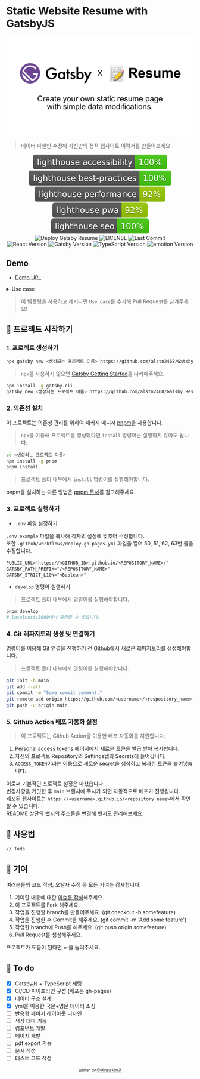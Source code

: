 # Static Website Resume with GatsbyJS

![OG Image](./static/og.png)

> 데이터 파일만 수정해 자신만의 정적 웹사이트 이력서를 만들어보세요.

<div align="center" id="badge">

![lighthouse accessibility](./lighthouse/lighthouse_accessibility.svg) ![lighthouse best practices](./lighthouse/lighthouse_best-practices.svg) ![lighthouse performance](./lighthouse/lighthouse_performance.svg) ![lighthouse pwa](./lighthouse/lighthouse_pwa.svg) ![lighthouse seo](./lighthouse/lighthouse_seo.svg)<br/>
![Deploy Gatsby Resume](https://github.com/alstn2468/gatsby_resume/workflows/Deploy%20Gatsby%20Resume/badge.svg) ![LICENSE](https://img.shields.io/github/license/alstn2468/Gatsby_Resume) ![Last Commit](https://img.shields.io/github/last-commit/alstn2468/Gatsby_Resume)<br/>
![React Version](https://img.shields.io/github/package-json/dependency-version/alstn2468/Gatsby_Resume/react) ![Gatsby Version](https://img.shields.io/github/package-json/dependency-version/alstn2468/Gatsby_Resume/gatsby) ![TypeScript Version](https://img.shields.io/github/package-json/dependency-version/alstn2468/Gatsby_Resume/dev/typescript) ![emotion Version](https://img.shields.io/github/package-json/dependency-version/alstn2468/Gatsby_Resume/emotion)
</div>

## Demo

- [Demo URL](https://alstn2468.github.io/Gatsby_Resume/)

<details>
  <summary>Use case</summary>
  <p>
    <ul>
      <li>alstn2468: https://alstn2468.github.io/Gatsby_Resume/</li>
    </ul>
  </p>
</details>

> 이 템플릿을 사용하고 계시다면 `Use case`를 추가해 Pull Request를 남겨주세요!

## 🚚 프로젝트 시작하기

### 1. 프로젝트 생성하기

```bash
npx gatsby new <생성되는 프로젝트 이름> https://github.com/alstn2468/Gatsby_Resume
```

> `npx`를 사용하지 않으면 [Gatsby Getting Started](https://www.gatsbyjs.org/docs/quick-start)를 따라해주세요.

```bash
npm install -g gatsby-cli
gatsby new <생성되는 프로젝트 이름> https://github.com/alstn2468/Gatsby_Resume
```

### 2. 의존성 설치

이 프로젝트는 의존성 관리를 위하여 패키지 매니저 [pnpm](https://pnpm.js.org/)을 사용합니다.

> `npx`를 이용해 프로젝트를 생성했다면 `install` 명령어는 실행하지 않아도 됩니다.

```bash
cd <생성되는 프로젝트 이름>
npm install -g pnpm
pnpm install
```

> 프로젝트 폴더 내부에서 `install` 명령어를 실행해야합니다.

pnpm을 설치하는 다른 방법은 [pnpm 문서](https://pnpm.js.org/en/installation)를 참고해주세요.

### 3. 프로젝트 실행하기

- `.env` 파일 설정하기

`.env.example` 파일을 복사해 각자의 설정에 맞추어 수정합니다.<br/>
또한 `.github/workflows/deploy-gh-pages.yml` 파일을 열어 50, 51, 62, 63번 줄을 수정합니다.

```env
PUBLIC_URL="https://<GITHUB_ID>.github.io/<REPOSITORY_NAME>/"
GATSBY_PATH_PREFIX="/<REPOSITORY_NAME>"
GATSBY_STRICT_L10N="<Boolean>"
```

- `develop` 명령어 실행하기

> 프로젝트 폴더 내부에서 명령어를 실행해야합니다.

```bash
pnpm develop
# localhost:8000에서 확인할 수 있습니다.
```

### 4. Git 레파지토리 생성 및 연결하기

명령어를 이용해 Git 연결을 진행하기 전 Github에서 새로운 레파지토리를 생성해야합니다.

> 프로젝트 폴더 내부에서 명령어를 실행해야합니다.

```bash
git init -b main
git add --all
git commit -m "Some commit comment."
git remote add origin https://github.com/<username>/<respository_name>
git push -u origin main
```

### 5. Github Action 배포 자동화 설정

> 이 프로젝트는 Github Action을 이용한 배포 자동화를 지원합니다.

1. [Personal access tokens](https://github.com/settings/tokens) 페이지에서 새로운 토큰을 발급 받아 복사합니다.
2. 자신의 프로젝트 Repository의 Settings탭의 Secrets에 들어갑니다.
3. `ACCESS_TOKEN`이라는 이름으로 새로운 secret을 생성하고 복사한 토큰을 붙여넣습니다.

이로써 기본적인 프로젝트 설정은 마쳤습니다.<br/>
변경사항을 커밋한 후 `main` 브랜치에 푸시가 되면 자동적으로 배포가 진행됩니다.<br/>
배포된 웹사이트는 `https://<username>.github.io/<repository name>`에서 확인할 수 있습니다.<br/>
README 상단의 [뱃지](#badge)의 주소들을 변경해 뱃지도 관리해보세요.

## 🚀 사용법

```bash
// Todo
```

## 🙏 기여

여러분들의 코드 작성, 오탈자 수정 등 모든 기여는 감사합니다.

1. 기여할 내용에 대한 [이슈를 작성](https://github.com/alstn2468/Gatsby_Resume/issues/new)해주세요.
2. 이 프로젝트를 Fork 해주세요.
3. 작업을 진행할 branch를 만들어주세요. (git checkout -b somefeature)
4. 작업을 진행한 후 Commit을 해주세요. (git commit -m 'Add some feature')
5. 작업한 branch에 Push를 해주세요. (git push origin somefeature)
6. Pull Request를 생성해주세요.

프로젝트가 도움이 된다면 ⭐ 을 눌러주세요.

## 📝 To do

- [x] GatsbyJs + TypeScript 세팅
- [x] CI/CD 파이프라인 구성 (배포는 gh-pages)
- [x] 데이터 구조 설계
- [x] yml을 이용한 국문+영문 데이터 소싱
- [ ] 반응형 페이지 레이아웃 디자인
- [ ] 색상 테마 기능
- [ ] 컴포넌트 개발
- [ ] 페이지 개발
- [ ] pdf export 기능
- [ ] 문서 작성
- [ ] 테스트 코드 작성

<div align="center">

<sub><sup>Written by <a href="https://github.com/alstn2468">@Minsu Kim</a></sup></sub><small>✌</small>

</div>